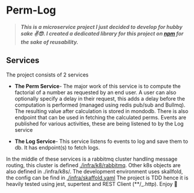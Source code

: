 # Perm-Log

> ##### This is a microservice project I just decided to develop for hubby sake ✌️😎. I created a dedicated library for this project on [npm](https://www.npmjs.com/package/perm-log-library) for the sake of reusability.

## Services

The project consists of 2 services

- **The Perm Service**- The major work of this service is to compute the factorial of a number as requested by an end user. A user can also optionally specify a delay in their request, this adds a delay before the computation is performed (managed using redis pub/sub and Bullmq). The resulting value after calculation is stored in mondodb. There is also endpoint that can be used in fetching the calculated perms. Events are published for various activities, these are being listened to by the Log service

- **The Log Service**- This service listens fo events to log and save them to db. It has endpoint(s) to fetch logs.

In the middle of these services is a rabbitmq cluster handling message routing, this cluster is defined [./infra/k8/rabbitmq](./infra/k8/rabbitmq.cluster.yaml). Other k8s objects are also defined in ./infra/k8s/. The development environment uses skallfold, the config can be find in [./infra/skaffold.yaml](./infra/skaffold.yaml) The project is TDD hence it is heavily tested using jest, supertest and REST Client (\*\*/\_.http). Enjoy 🥂
